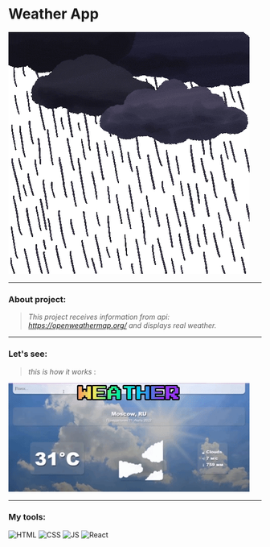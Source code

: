# Weather App
![IMG](https://github.com/ProkofyevM/appWeatherReact/blob/main/src/assets/readmeAssets/weather.gif)

-------
### About project:

> *This project receives information from api: https://openweathermap.org/ and displays real weather.*

------
### Let's see:

> *this is how it works* :

![Weather](https://github.com/ProkofyevM/appWeatherReact/blob/main/src/assets/readme/giphy.gif)



-----
### My tools:

![HTML](https://img.shields.io/badge/HTML-orange?style=plastic&logo=html5&logoColor=white)
![CSS](https://img.shields.io/badge/CSS-blue?style=plastic&logo=css3)
![JS](https://img.shields.io/badge/JS-black?style=plastic&logo=javascript)
![React](https://img.shields.io/badge/React-black?style=plastic&logo=react)
